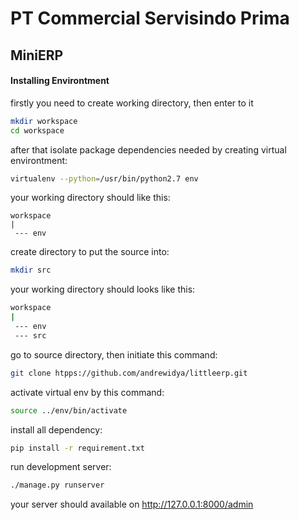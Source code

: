 # PT Commercial Servisindo Prima
## MiniERP

#### Installing Environtment
firstly you need to create working directory, then enter to it
```sh
mkdir workspace
cd workspace
```

after that isolate package dependencies needed by creating virtual environtment:
```sh
virtualenv --python=/usr/bin/python2.7 env
```
your working directory should like this:
```
workspace
|
 --- env
```
create directory to put the source into:
```sh
mkdir src
```
your working directory should looks like this:
```sh
workspace
|
 --- env
 --- src
```
go to source directory, then initiate this command:
```sh
git clone htpps://github.com/andrewidya/littleerp.git
```

activate virtual env by this command:
```sh
source ../env/bin/activate
```
install all dependency:
```sh
pip install -r requirement.txt
```

run development server:
```sh
./manage.py runserver
```
your server should available on http://127.0.0.1:8000/admin
